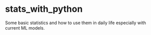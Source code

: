 # stats_with_python
Some basic statistics and how to use them in daily life especially with current ML models.
